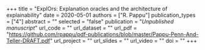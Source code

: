 +++
title = "ExplOrs: Explanation oracles and the architecture of explainability"
date = 2020-05-01
authors = ["R. Pappu"]
publication_types = ["4"]
abstract = ""
selected = "false"
publication = "*Unpublished manuscript*"
url_code = ""
url_dataset = ""
url_pdf = "https://github.com/rpappu/pdf-publications/blob/master/Pappu-Penn-And-Teller-DRAFT.pdf"
url_project = ""
url_slides = ""
url_video = ""
doi = ""
+++
